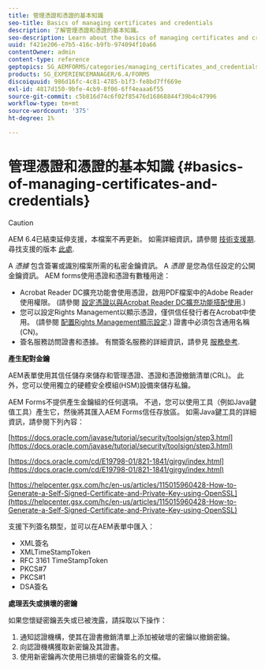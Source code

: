 ```yaml
---
title: 管理憑證和憑證的基本知識
seo-title: Basics of managing certificates and credentials
description: 了解管理憑證和憑證的基本知識。
seo-description: Learn about the basics of managing certificates and credentials.
uuid: f421e206-e7b5-416c-b9fb-974094f10a66
contentOwner: admin
content-type: reference
geptopics: SG_AEMFORMS/categories/managing_certificates_and_credentials
products: SG_EXPERIENCEMANAGER/6.4/FORMS
discoiquuid: 986d16fc-4c81-4785-b1f3-fe8bd7ff669e
exl-id: 4817d150-9bfe-4cb9-8f06-6ff4eaaa6f55
source-git-commit: c5b816d74c6f02f85476d16868844f39b4c47996
workflow-type: tm+mt
source-wordcount: '375'
ht-degree: 1%

---
```


# 管理憑證和憑證的基本知識 {#basics-of-managing-certificates-and-credentials}

>[!CAUTION]
>
>AEM 6.4已結束延伸支援，本檔案不再更新。 如需詳細資訊，請參閱 [技術支援期](https://helpx.adobe.com//tw/support/programs/eol-matrix.html). 尋找支援的版本 [此處](https://experienceleague.adobe.com/docs/).

A *憑據* 包含簽署或識別檔案所需的私密金鑰資訊。 A *憑證* 是您為信任設定的公開金鑰資訊。 AEM forms使用憑證和憑證有數種用途：

* Acrobat Reader DC擴充功能會使用憑證，啟用PDF檔案中的Adobe Reader使用權限。 (請參閱 [設定憑證以與Acrobat Reader DC擴充功能搭配使用](/help/forms/using/admin-help/configuring-credentials-acrobat-reader-dc.md#configuring-credentials-for-use-with-acrobat-reader-dc-extensions).)
* 您可以設定Rights Management以顯示憑證，僅供信任發行者在Acrobat中使用。 (請參閱 [配置Rights Management顯示設定](/help/forms/using/admin-help/configuring-client-server-options.md#configure-document-security-display-settings).) 證書中必須包含通用名稱(CN)。
* 簽名服務訪問證書和憑據。 有關簽名服務的詳細資訊，請參見 [服務參考](https://www.adobe.com/go/learn_aemforms_services_63).

**產生配對金鑰**

AEM表單使用其信任儲存來儲存和管理憑證、憑證和憑證撤銷清單(CRL)。 此外，您可以使用獨立的硬體安全模組(HSM)設備來儲存私鑰。

AEM Forms不提供產生金鑰組的任何選項。 不過，您可以使用工具（例如Java鍵值工具）產生它，然後將其匯入AEM Forms信任存放區。 如需Java鍵工具的詳細資訊，請參閱下列內容：

[https://docs.oracle.com/javase/tutorial/security/toolsign/step3.html](https://docs.oracle.com/javase/tutorial/security/toolsign/step3.html)

[https://docs.oracle.com/cd/E19798-01/821-1841/gjrgy/index.html](https://docs.oracle.com/cd/E19798-01/821-1841/gjrgy/index.html)

[https://helpcenter.gsx.com/hc/en-us/articles/115015960428-How-to-Generate-a-Self-Signed-Certificate-and-Private-Key-using-OpenSSL](https://helpcenter.gsx.com/hc/en-us/articles/115015960428-How-to-Generate-a-Self-Signed-Certificate-and-Private-Key-using-OpenSSL)

支援下列簽名類型，並可以在AEM表單中匯入：

* XML簽名
* XMLTimeStampToken
* RFC 3161 TimeStampToken
* PKCS#7
* PKCS#1
* DSA簽名

**處理丟失或損壞的密鑰**

如果您懷疑密鑰丟失或已被洩露，請採取以下操作：

1. 通知認證機構，使其在證書撤銷清單上添加被破壞的密鑰以撤銷密鑰。
1. 向認證機構獲取新密鑰及其證書。
1. 使用新密鑰再次使用已損壞的密鑰簽名的文檔。
